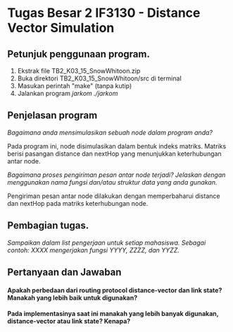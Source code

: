 # Tugas Besar 2 IF3130 - Distance Vector Simulation

## Petunjuk penggunaan program.
1. Ekstrak file TB2_K03_15_SnowWhitoon.zip
2. Buka direktori TB2_K03_15_SnowWhitoon/src di terminal
3. Masukan perintah "make" (tanpa kutip)
4. Jalankan program *jarkom ./jarkom*

## Penjelasan program
*Bagaimana anda mensimulasikan sebuah node dalam program anda?*

Pada program ini, node disimulasikan dalam bentuk indeks matriks. Matriks berisi pasangan distance dan nextHop yang menunjukkan keterhubungan antar node.

*Bagaimana proses pengiriman pesan antar node terjadi? Jelaskan dengan menggunakan nama fungsi dan/atau struktur data yang anda gunakan.*

Pengiriman pesan antar node dilakukan dengan memperbaharui distance dan nextHop pada matriks keterhubungan node. 

## Pembagian tugas.
*Sampaikan dalam list pengerjaan untuk setiap mahasiswa. Sebagai contoh: XXXX mengerjakan fungsi YYYY, ZZZZ, dan YYZZ.*


## Pertanyaan dan Jawaban 
#### Apakah perbedaan dari routing protocol distance-vector dan link state? Manakah yang lebih baik untuk digunakan?

#### Pada implementasinya saat ini manakah yang lebih banyak digunakan, distance-vector atau  link state? Kenapa?